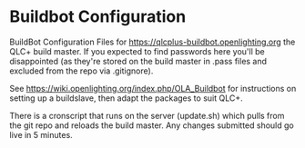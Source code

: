 Buildbot Configuration
======================

BuildBot Configuration Files for https://qlcplus-buildbot.openlighting.org the QLC+ build master. If you expected to find
passwords here you'll be disappointed (as they're stored on the build master in
<build slave name>.pass files and excluded from the repo via .gitignore).

See https://wiki.openlighting.org/index.php/OLA_Buildbot for instructions on
setting up a buildslave, then adapt the packages to suit QLC+.

There is a cronscript that runs on the server (update.sh) which pulls from the
git repo and reloads the build master. Any changes submitted should go live in
5 minutes.
